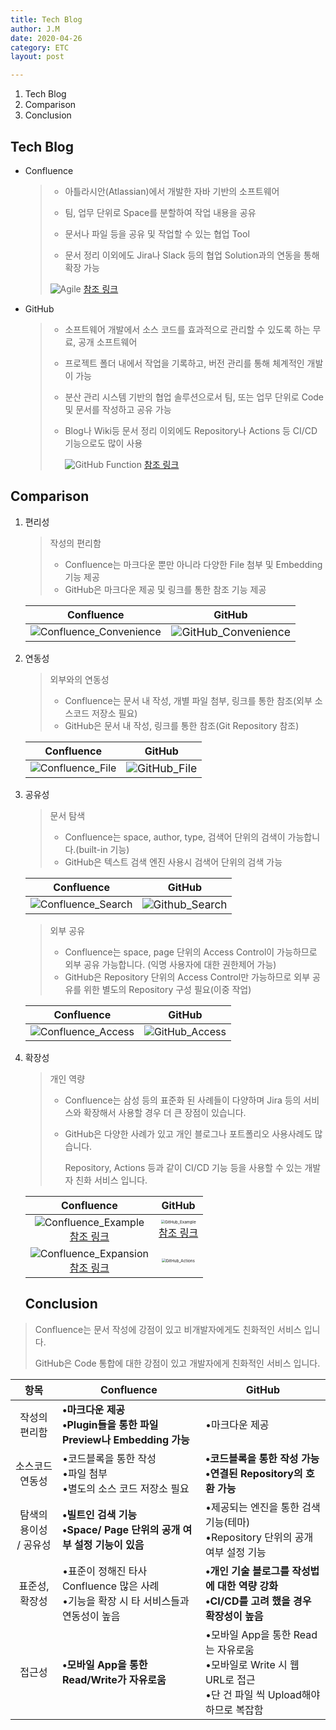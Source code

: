 ```yaml
---
title: Tech Blog
author: J.M
date: 2020-04-26
category: ETC
layout: post

---
```


1. Tech Blog
2. Comparison
3. Conclusion

## Tech Blog

- Confluence

  >- 아틀라시안(Atlassian)에서 개발한 자바 기반의 소프트웨어
  >
  >- 팀, 업무 단위로 Space를 분할하여 작업 내용을 공유
  >
  >- 문서나 파일 등을 공유 및 작업할 수 있는 협업 Tool
  >
  >- 문서 정리 이외에도 Jira나 Slack 등의 협업 Solution과의 연동을 통해 확장 가능
  >
  >  ![Agile](../../Images/ETC/confluence_agile.png)
  >  [참조 링크](https://www.google.com/url?sa=i&url=https%3A%2F%2Fmedium.com%2Fdtevangelist%2Fdevops-jira%25EB%25A5%25BC-%25ED%2599%259C%25EC%259A%25A9%25ED%2595%259C-%25ED%2598%2591%25EC%2597%2585-1%25EB%25B6%2580-63c71489f21d&psig=AOvVaw2VoF0s70t6kErLW3sirtld&ust=1651025255723000&source=images&cd=vfe&ved=0CAwQjRxqFwoTCJC_l8LSsPcCFQAAAAAdAAAAABAD)

- GitHub

  > - 소프트웨어 개발에서 소스 코드를 효과적으로 관리할 수 있도록 하는 무료, 공개 소프트웨어
  >
  > - 프로젝트 폴더 내에서 작업을 기록하고, 버전 관리를 통해 체계적인 개발이 가능
  >
  > - 분산 관리 시스템 기반의 협업 솔루션으로서 팀, 또는 업무 단위로 Code 및 문서를 작성하고 공유 가능
  >
  > - Blog나 Wiki등 문서 정리 이외에도 Repository나 Actions 등 CI/CD 기능으로도 많이 사용
  >
  >   ![GitHub Function](../../Images/ETC/github_extension.png)
  >   [참조 링크](https://www.google.com/imgres?imgurl=https%3A%2F%2Fdz2cdn1.dzone.com%2Fstorage%2Ftemp%2F13365213-workflow.png&imgrefurl=https%3A%2F%2Fdzone.com%2Farticles%2Fautomate-your-development-workflow-with-github-act-1&tbnid=_HVEhXG_02IbLM&vet=10CBkQxiAoCWoXChMIoJXB6NOw9wIVAAAAAB0AAAAAEAc..i&docid=8W0kHUU4PGqtIM&w=967&h=465&itg=1&q=github%20git%20Actions&hl=ko&safe=active&ved=0CBkQxiAoCWoXChMIoJXB6NOw9wIVAAAAAB0AAAAAEAc)

## Comparison

1. 편리성

   > 작성의 편리함
   >
   > - Confluence는 마크다운 뿐만 아니라 다양한 File 첨부 및 Embedding 기능 제공
   > - GitHub은 마크다운 제공 및 링크를 통한 참조 기능 제공

   | Confluence | GitHub |
   | :------: | :------: |
   | ![Confluence_Convenience](../../Images/ETC/confluence_writing.png) | <img src="../../Images/ETC/github_writing.png" alt="GitHub_Convenience" style="zoom:110%;" /> |

2. 연동성

   > 외부와의 연동성
   >
   > - Confluence는 문서 내 작성, 개별 파일 첨부, 링크를 통한 참조(외부 소스코드 저장소 필요)
   > - GitHub은 문서 내 작성, 링크를 통한 참조(Git Repository 참조)

   |                          Confluence                          |                            GitHub                            |
   | :----------------------------------------------------------: | :----------------------------------------------------------: |
   | ![Confluence_File](../../Images/ETC/confluence_source_code.png) | <img src="../../Images/ETC/github_source_code.png" alt="GitHub_File" style="zoom:110%;" /> |

3. 공유성

   > 문서 탐색
   >
   > - Confluence는 space, author, type, 검색어 단위의 검색이 가능합니다.(built-in 기능)
   > - GitHub은 텍스트 검색 엔진 사용시 검색어 단위의 검색 가능

   |                          Confluence                          |                            GitHub                            |
   | :----------------------------------------------------------: | :----------------------------------------------------------: |
   | ![Confluence_Search](../../Images/ETC/confluence_search.png) | <img src="../../Images/ETC/github_search.png" alt="Github_Search" style="zoom:107%;" /> |

   > 외부 공유
   >
   > - Confluence는 space, page 단위의 Access Control이 가능하므로 외부 공유 가능합니다. (익명 사용자에 대한 권한제어 가능)
   > - GitHub은 Repository 단위의 Access Control만 가능하므로 외부 공유를 위한 별도의 Repository 구성 필요(이중 작업)

   |                          Confluence                          |                        GitHub                        |
   | :----------------------------------------------------------: | :--------------------------------------------------: |
   | ![Confluence_Access](../../Images/ETC/confluence_access.png) | ![GitHub_Access](../../Images/ETC/github_access.png) |

4. 확장성

   > 개인 역량
   >
   > - Confluence는 삼성 등의 표준화 된 사례들이 다양하며 Jira 등의 서비스와 확장해서 사용할 경우 더 큰 장점이 있습니다.
   >
   > - GitHub은 다양한 사례가 있고 개인 블로그나 포트폴리오 사용사례도 많습니다. 
   >
   >   Repository, Actions 등과 같이 CI/CD 기능 등을 사용할 수 있는 개발자 친화 서비스 입니다.

   |                          Confluence                          |                            GitHub                            |
   | :----------------------------------------------------------: | :----------------------------------------------------------: |
   | ![Confluence_Example](../../Images/ETC/confluence_samsung.png)<br />[참조 링크](https://op-cfl.samsung.com/pages/viewpage.action?pageId=118620594) | <img src="../../Images/ETC/github_yanolja.png" alt="GitHub_Example" style="zoom: 40%;" /><br />[참조 링크](https://yanolja.github.io/) |
   | ![Confluence_Expansion](../../Images/ETC/confluence_jira.png)<br />[참조 링크](https://www.google.com/url?sa=i&url=https%3A%2F%2Fconfluence.atlassian.com%2Fdisplay%2FDOC%2FUse%2BJira%2Bapplications%2Band%2BConfluence%2Btogether&psig=AOvVaw2uVwRBwTF2z9VNsOAdocNS&ust=1651026935552000&source=images&cd=vfe&ved=0CAwQjRxqFwoTCPD53eLYsPcCFQAAAAAdAAAAABAD) | <img src="../../Images/ETC/github_actions.png" alt="GitHub_Actions" style="zoom: 40%;" /> |

   ## Conclusion

> Confluence는 문서 작성에 강점이 있고 비개발자에게도 친화적인 서비스 입니다.
>
> GitHub은 Code 통합에 대한 강점이 있고 개발자에게 친화적인 서비스 입니다.

| **항목**               | **Confluence**                                               | **GitHub**                                                   |
| :----------------------: | ------------------------------------------------------------ | ------------------------------------------------------------ |
| 작성의 편리함          | **•마크다운  제공  <br />•Plugin들을  통한 파일 Preview나 Embedding  가능** | •마크다운  제공                                              |
| 소스코드 연동성        | •코드블록을  통한 작성  <br />•파일  첨부  <br />•별도의  소스 코드 저장소 필요 | **•코드블록을  통한 작성 가능  <br />•연결된  Repository의  호환 가능** |
| 탐색의 용이성<br /> / 공유성 | **•빌트인  검색 기능  <br />•Space/ Page 단위의  공개 여부 설정 기능이 있음** | •제공되는  엔진을 통한 검색 기능(테마)  <br />•Repository  단위의  공개 여부 설정 기능 |
| 표준성, 확장성         | •표준이  정해진 타사 Confluence  많은 사례  <br />•기능을 확장 시 타 서비스들과 연동성이 높음 | **•개인  기술 블로그를 작성법에 대한 역량 강화  <br />•CI/CD를  고려 했을 경우 확장성이 높음** |
| 접근성                 | **•모바일  App을  통한 Read/Write가  자유로움**              | •모바일  App을  통한 Read는  자유로움  <br />•모바일로  Write  시  웹 URL로  접근<br />•단 건 파일 씩 Upload해야 하므로 복잡함 |
